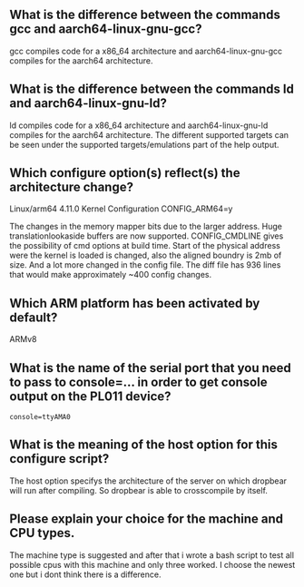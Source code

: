 ## What is the difference between the commands gcc and aarch64-linux-gnu-gcc?

gcc compiles code for a x86_64 architecture and aarch64-linux-gnu-gcc
compiles for the aarch64 architecture.

## What is the difference between the commands ld and aarch64-linux-gnu-ld?

ld compiles code for a x86_64 architecture and aarch64-linux-gnu-ld
compiles for the aarch64 architecture. The different supported targets can be seen under the supported targets/emulations part of the help output.


## Which configure option(s) reflect(s) the architecture change?

Linux/arm64 4.11.0 Kernel Configuration
CONFIG_ARM64=y

The changes in the memory mapper bits due to the larger address.
Huge translationlookaside buffers are now supported.
CONFIG_CMDLINE gives the possibility of cmd options at build time.
Start of the physical address were the kernel is loaded is changed, also the aligned boundry is 2mb of size.
And a lot more changed in the config file. The diff file has 936 lines that would make approximately ~400 config changes.

## Which ARM platform has been activated by default?

ARMv8


## What is the name of the serial port that you need to pass to console=... in order to get console output on the PL011 device?

`console=ttyAMA0`


## What is the meaning of the host option for this configure script?

The host option specifys the architecture of the server on which dropbear will run after compiling.
So dropbear is able to crosscompile by itself.

## Please explain your choice for the machine and CPU types.

The machine type is suggested and after that  i wrote a bash script to test all possible cpus with this machine and only three worked. I choose the newest one but i dont think there is a difference.
